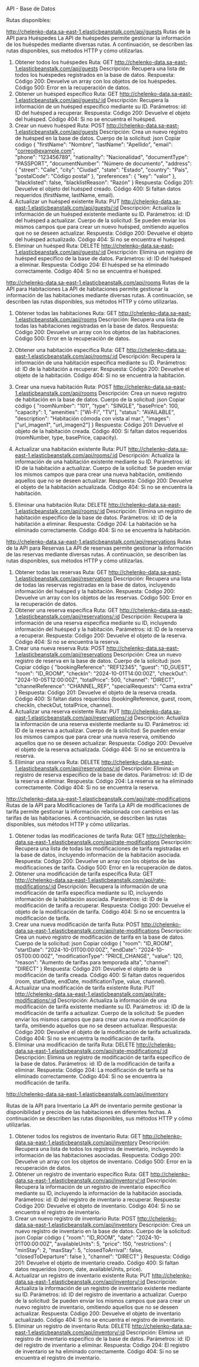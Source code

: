 API - Base de Datos

Rutas disponibles: 

http://chelenko-data.sa-east-1.elasticbeanstalk.com/api/guests
Rutas de la API para Huéspedes
La API de huéspedes permite gestionar la información de los huéspedes mediante diversas rutas. A continuación, se describen las rutas disponibles, sus métodos HTTP y cómo utilizarlas.

1. Obtener todos los huéspedes
Ruta: GET http://chelenko-data.sa-east-1.elasticbeanstalk.com/api/guests
Descripción: Recupera una lista de todos los huéspedes registrados en la base de datos.
Respuesta:
Código 200: Devuelve un array con los objetos de los huéspedes.
Código 500: Error en la recuperación de datos.
2. Obtener un huésped específico
Ruta: GET http://chelenko-data.sa-east-1.elasticbeanstalk.com/api/guests/:id
Descripción: Recupera la información de un huésped específico mediante su ID.
Parámetros:
id: ID del huésped a recuperar.
Respuesta:
Código 200: Devuelve el objeto del huésped.
Código 404: Si no se encuentra el huésped.
3. Crear un nuevo huésped
Ruta: POST http://chelenko-data.sa-east-1.elasticbeanstalk.com/api/guests
Descripción: Crea un nuevo registro de huésped en la base de datos.
Cuerpo de la solicitud:
json
Copiar código
{
  "firstName": "Nombre",
  "lastName": "Apellido",
  "email": "correo@example.com",	
  "phone": "123456789",
  "nationality": "Nacionalidad",
  "documentType": "PASSPORT",
  "documentNumber": "Número de documento",
  "address": {
    "street": "Calle",
    "city": "Ciudad",
    "state": "Estado",
    "country": "País",
    "postalCode": "Código postal"
  },
  "preferences": { "key": "valor" },
  "blacklisted": false,
  "blacklistReason": "Razón"
}
Respuesta:
Código 201: Devuelve el objeto del huésped creado.
Código 400: Si faltan datos requeridos (firstName, lastName, email).
4. Actualizar un huésped existente
Ruta: PUT http://chelenko-data.sa-east-1.elasticbeanstalk.com/api/guests/:id
Descripción: Actualiza la información de un huésped existente mediante su ID.
Parámetros:
id: ID del huésped a actualizar.
Cuerpo de la solicitud:
Se pueden enviar los mismos campos que para crear un nuevo huésped, omitiendo aquellos que no se deseen actualizar.
Respuesta:
Código 200: Devuelve el objeto del huésped actualizado.
Código 404: Si no se encuentra el huésped.
5. Eliminar un huésped
Ruta: DELETE http://chelenko-data.sa-east-1.elasticbeanstalk.com/api/guests/:id
Descripción: Elimina un registro de huésped específico de la base de datos.
Parámetros:
id: ID del huésped a eliminar.
Respuesta:
Código 204: El huésped se ha eliminado correctamente.
Código 404: Si no se encuentra el huésped.



http://chelenko-data.sa-east-1.elasticbeanstalk.com/api/rooms
Rutas de la API para Habitaciones
La API de habitaciones permite gestionar la información de las habitaciones mediante diversas rutas. A continuación, se describen las rutas disponibles, sus métodos HTTP y cómo utilizarlas.

1. Obtener todas las habitaciones
Ruta: GET http://chelenko-data.sa-east-1.elasticbeanstalk.com/api/rooms
Descripción: Recupera una lista de todas las habitaciones registradas en la base de datos.
Respuesta:
Código 200: Devuelve un array con los objetos de las habitaciones.
Código 500: Error en la recuperación de datos.

2. Obtener una habitación específica
Ruta: GET http://chelenko-data.sa-east-1.elasticbeanstalk.com/api/rooms/:id
Descripción: Recupera la información de una habitación específica mediante su ID.
Parámetros:
id: ID de la habitación a recuperar.
Respuesta:
Código 200: Devuelve el objeto de la habitación.
Código 404: Si no se encuentra la habitación.

3. Crear una nueva habitación
Ruta: POST http://chelenko-data.sa-east-1.elasticbeanstalk.com/api/rooms
Descripción: Crea un nuevo registro de habitación en la base de datos.
Cuerpo de la solicitud:
json
Copiar código
{
  "roomNumber": "101",
  "type": "SINGLE",
  "basePrice": 100,
  "capacity": 1,
  "amenities": ["Wi-Fi", "TV"],
  "status": "AVAILABLE",
  "description": "Habitación cómoda con vista al mar.",
  "images": ["url_imagen1", "url_imagen2"]
}
Respuesta:
Código 201: Devuelve el objeto de la habitación creada.
Código 400: Si faltan datos requeridos (roomNumber, type, basePrice, capacity).

4. Actualizar una habitación existente
Ruta: PUT http://chelenko-data.sa-east-1.elasticbeanstalk.com/api/rooms/:id
Descripción: Actualiza la información de una habitación existente mediante su ID.
Parámetros:
id: ID de la habitación a actualizar.
Cuerpo de la solicitud:
Se pueden enviar los mismos campos que para crear una nueva habitación, omitiendo aquellos que no se deseen actualizar.
Respuesta:
Código 200: Devuelve el objeto de la habitación actualizada.
Código 404: Si no se encuentra la habitación.
5. Eliminar una habitación
Ruta: DELETE http://chelenko-data.sa-east-1.elasticbeanstalk.com/api/rooms/:id
Descripción: Elimina un registro de habitación específico de la base de datos.
Parámetros:
id: ID de la habitación a eliminar.
Respuesta:
Código 204: La habitación se ha eliminado correctamente.
Código 404: Si no se encuentra la habitación.

http://chelenko-data.sa-east-1.elasticbeanstalk.com/api/reservations
Rutas de la API para Reservas
La API de reservas permite gestionar la información de las reservas mediante diversas rutas. A continuación, se describen las rutas disponibles, sus métodos HTTP y cómo utilizarlas.

1. Obtener todas las reservas
Ruta: GET http://chelenko-data.sa-east-1.elasticbeanstalk.com/api/reservations
Descripción: Recupera una lista de todas las reservas registradas en la base de datos, incluyendo información del huésped y la habitación.
Respuesta:
Código 200: Devuelve un array con los objetos de las reservas.
Código 500: Error en la recuperación de datos.
2. Obtener una reserva específica
Ruta: GET http://chelenko-data.sa-east-1.elasticbeanstalk.com/api/reservations/:id
Descripción: Recupera la información de una reserva específica mediante su ID, incluyendo información del huésped y la habitación.
Parámetros:
id: ID de la reserva a recuperar.
Respuesta:
Código 200: Devuelve el objeto de la reserva.
Código 404: Si no se encuentra la reserva.
3. Crear una nueva reserva
Ruta: POST http://chelenko-data.sa-east-1.elasticbeanstalk.com/api/reservations
Descripción: Crea un nuevo registro de reserva en la base de datos.
Cuerpo de la solicitud:
json
Copiar código
{
  "bookingReference": "REF12345",
  "guest": "ID_GUEST",
  "room": "ID_ROOM",
  "checkIn": "2024-10-01T14:00:00Z",
  "checkOut": "2024-10-05T12:00:00Z",
  "totalPrice": 500,
  "channel": "DIRECT",
  "channelReference": "CHANNEL_REF",
  "specialRequests": "Cama extra"
}
Respuesta:
Código 201: Devuelve el objeto de la reserva creada.
Código 400: Si faltan datos requeridos (bookingReference, guest, room, checkIn, checkOut, totalPrice, channel).
4. Actualizar una reserva existente
Ruta: PUT http://chelenko-data.sa-east-1.elasticbeanstalk.com/api/reservations/:id
Descripción: Actualiza la información de una reserva existente mediante su ID.
Parámetros:
id: ID de la reserva a actualizar.
Cuerpo de la solicitud:
Se pueden enviar los mismos campos que para crear una nueva reserva, omitiendo aquellos que no se deseen actualizar.
Respuesta:
Código 200: Devuelve el objeto de la reserva actualizada.
Código 404: Si no se encuentra la reserva.
5. Eliminar una reserva
Ruta: DELETE http://chelenko-data.sa-east-1.elasticbeanstalk.com/api/reservations/:id
Descripción: Elimina un registro de reserva específico de la base de datos.
Parámetros:
id: ID de la reserva a eliminar.
Respuesta:
Código 204: La reserva se ha eliminado correctamente.
Código 404: Si no se encuentra la reserva.


http://chelenko-data.sa-east-1.elasticbeanstalk.com/api/rate-modifications
Rutas de la API para Modificaciones de Tarifa
La API de modificaciones de tarifa permite gestionar la información relacionada con cambios en las tarifas de las habitaciones. A continuación, se describen las rutas disponibles, sus métodos HTTP y cómo utilizarlas.

1. Obtener todas las modificaciones de tarifa
Ruta: GET http://chelenko-data.sa-east-1.elasticbeanstalk.com/api/rate-modifications
Descripción: Recupera una lista de todas las modificaciones de tarifa registradas en la base de datos, incluyendo información de la habitación asociada.
Respuesta:
Código 200: Devuelve un array con los objetos de las modificaciones de tarifa.
Código 500: Error en la recuperación de datos.
2. Obtener una modificación de tarifa específica
Ruta: GET http://chelenko-data.sa-east-1.elasticbeanstalk.com/api/rate-modifications/:id
Descripción: Recupera la información de una modificación de tarifa específica mediante su ID, incluyendo información de la habitación asociada.
Parámetros:
id: ID de la modificación de tarifa a recuperar.
Respuesta:
Código 200: Devuelve el objeto de la modificación de tarifa.
Código 404: Si no se encuentra la modificación de tarifa.
3. Crear una nueva modificación de tarifa
Ruta: POST http://chelenko-data.sa-east-1.elasticbeanstalk.com/api/rate-modifications
Descripción: Crea un nuevo registro de modificación de tarifa en la base de datos.
Cuerpo de la solicitud:
json
Copiar código
{
  "room": "ID_ROOM",
  "startDate": "2024-10-01T00:00:00Z",
  "endDate": "2024-10-05T00:00:00Z",
  "modificationType": "PRICE_CHANGE",
  "value": 120,
  "reason": "Aumento de tarifas para temporada alta",
  "channel": "DIRECT"
}
Respuesta:
Código 201: Devuelve el objeto de la modificación de tarifa creada.
Código 400: Si faltan datos requeridos (room, startDate, endDate, modificationType, value, channel).
4. Actualizar una modificación de tarifa existente
Ruta: PUT http://chelenko-data.sa-east-1.elasticbeanstalk.com/api/rate-modifications/:id
Descripción: Actualiza la información de una modificación de tarifa existente mediante su ID.
Parámetros:
id: ID de la modificación de tarifa a actualizar.
Cuerpo de la solicitud:
Se pueden enviar los mismos campos que para crear una nueva modificación de tarifa, omitiendo aquellos que no se deseen actualizar.
Respuesta:
Código 200: Devuelve el objeto de la modificación de tarifa actualizada.
Código 404: Si no se encuentra la modificación de tarifa.
5. Eliminar una modificación de tarifa
Ruta: DELETE http://chelenko-data.sa-east-1.elasticbeanstalk.com/api/rate-modifications/:id
Descripción: Elimina un registro de modificación de tarifa específico de la base de datos.
Parámetros:
id: ID de la modificación de tarifa a eliminar.
Respuesta:
Código 204: La modificación de tarifa se ha eliminado correctamente.
Código 404: Si no se encuentra la modificación de tarifa.

http://chelenko-data.sa-east-1.elasticbeanstalk.com/api/inventory

Rutas de la API para Inventario
La API de inventario permite gestionar la disponibilidad y precios de las habitaciones en diferentes fechas. A continuación se describen las rutas disponibles, sus métodos HTTP y cómo utilizarlas.

1. Obtener todos los registros de inventario
Ruta: GET http://chelenko-data.sa-east-1.elasticbeanstalk.com/api/inventory
Descripción: Recupera una lista de todos los registros de inventario, incluyendo la información de las habitaciones asociadas.
Respuesta:
Código 200: Devuelve un array con los objetos de inventario.
Código 500: Error en la recuperación de datos.
2. Obtener un registro de inventario específico
Ruta: GET http://chelenko-data.sa-east-1.elasticbeanstalk.com/api/inventory/:id
Descripción: Recupera la información de un registro de inventario específico mediante su ID, incluyendo la información de la habitación asociada.
Parámetros:
id: ID del registro de inventario a recuperar.
Respuesta:
Código 200: Devuelve el objeto de inventario.
Código 404: Si no se encuentra el registro de inventario.
3. Crear un nuevo registro de inventario
Ruta: POST http://chelenko-data.sa-east-1.elasticbeanstalk.com/api/inventory
Descripción: Crea un nuevo registro de inventario en la base de datos.
Cuerpo de la solicitud:
json
Copiar código
{
  "room": "ID_ROOM",
  "date": "2024-10-01T00:00:00Z",
  "availableUnits": 5,
  "price": 150,
  "restrictions": {
    "minStay": 2,
    "maxStay": 5,
    "closedToArrival": false,
    "closedToDeparture": false
  },
  "channel": "DIRECT"
}
Respuesta:
Código 201: Devuelve el objeto de inventario creado.
Código 400: Si faltan datos requeridos (room, date, availableUnits, price).
4. Actualizar un registro de inventario existente
Ruta: PUT http://chelenko-data.sa-east-1.elasticbeanstalk.com/api/inventory/:id
Descripción: Actualiza la información de un registro de inventario existente mediante su ID.
Parámetros:
id: ID del registro de inventario a actualizar.
Cuerpo de la solicitud:
Se pueden enviar los mismos campos que para crear un nuevo registro de inventario, omitiendo aquellos que no se deseen actualizar.
Respuesta:
Código 200: Devuelve el objeto de inventario actualizado.
Código 404: Si no se encuentra el registro de inventario.
5. Eliminar un registro de inventario
Ruta: DELETE http://chelenko-data.sa-east-1.elasticbeanstalk.com/api/inventory/:id
Descripción: Elimina un registro de inventario específico de la base de datos.
Parámetros:
id: ID del registro de inventario a eliminar.
Respuesta:
Código 204: El registro de inventario se ha eliminado correctamente.
Código 404: Si no se encuentra el registro de inventario.




